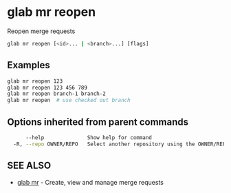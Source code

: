 # glab mr reopen

Reopen merge requests

```bash
glab mr reopen [<id>... | <branch>...] [flags]
```

## Examples

```bash
glab mr reopen 123
glab mr reopen 123 456 789
glab mr reopen branch-1 branch-2
glab mr reopen  # use checked out branch

```

## Options inherited from parent commands

```bash
      --help              Show help for command
  -R, --repo OWNER/REPO   Select another repository using the OWNER/REPO or `GROUP/NAMESPACE/REPO` format or full URL or git URL
```

## SEE ALSO

* [glab mr](./)  - Create, view and manage merge requests
